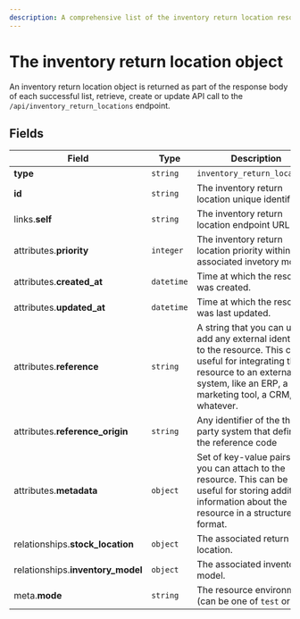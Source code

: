```yaml
---
description: A comprehensive list of the inventory return location resource's attributes and relationships.
---
```


# The inventory return location object

An inventory return location object is returned as part of the response body of each successful list, retrieve, create or update API call to the `/api/inventory_return_locations` endpoint.

## Fields

| Field          | Type     | Description                                  |
| -------------- | -------- | -------------------------------------------- |
| **type**       | `string` | `inventory_return_locations`                        |
| **id**         | `string` | The inventory return location unique identifier  |
| links.**self** | `string` | The inventory return location endpoint URL       |
| attributes.**priority** | `integer` | The inventory return location priority within the associated invetory model. |
| attributes.**created_at** | `datetime` | Time at which the resource was created. |
| attributes.**updated_at** | `datetime` | Time at which the resource was last updated. |
| attributes.**reference** | `string` | A string that you can use to add any external identifier to the resource. This can be useful for integrating the resource to an external system, like an ERP, a marketing tool, a CRM, or whatever. |
| attributes.**reference_origin** | `string` | Any identifier of the third party system that defines the reference code |
| attributes.**metadata** | `object` | Set of key-value pairs that you can attach to the resource. This can be useful for storing additional information about the resource in a structured format. |
| relationships.**stock_location** | `object` | The associated return location. |
| relationships.**inventory_model** | `object` | The associated inventory model. |
| meta.**mode** | `string` | The resource environment \(can be one of `test` or `live`\) |

